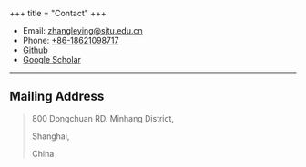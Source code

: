 +++
title = "Contact"
+++

* Email: [zhangleying@sjtu.edu.cn](mailto:zhangleying@sjtu.edu.cn)
* Phone: [+86-18621098717](tel:+86-18621098717)
* [Github](https://github.com/vivian556123)
* [Google Scholar](https://scholar.google.com/citations?user=Futd_gYAAAAJ&hl=en)

---

## Mailing Address

> 800 Dongchuan RD. Minhang District,
>
> Shanghai,
>
> China

